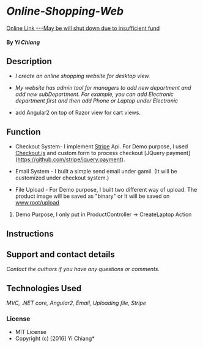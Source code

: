 # _Online-Shopping-Web_
[Online Link ---May be will shut down due to insufficient fund](http://onlineshoppingweb.azurewebsites.net/)

#### By _**Yi Chiang**_

## Description

*  _I create an online shopping website for desktop view._

*  _My website has admin tool for managers to add new department and add new subDepartment.
For example, you can add Electronic department first and then add Phone or Laptop under Electronic_

* add Angular2 on top of Razor view for cart views.


## Function

* Checkout System- I implement [Stripe](https://stripe.com/) Api. For Demo purpose, I used [Checkout.js](https://stripe.com/docs/checkout) and custom form to process checkout [JQuery payment] (https://github.com/stripe/jquery.payment).

* Email System - I built a simple send email under gamil. (It will be customized under checkout system.)

* File Upload - For Demo purpose, I built two different way of upload. The product image will be saved as "binary" or It will be saved on www.root/upload
1. Demo Purpose, I only put in ProductController -> CreateLaptop Action

## Instructions

## Support and contact details
  _Contact the authors if you have any questions or comments._

## Technologies Used
 _MVC, .NET core, Angular2, Email, Uploading file, Stripe_

### License

* MIT License
* Copyright (c) [2016] Yi Chiang*
